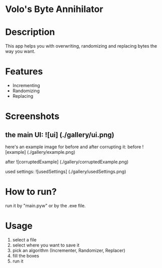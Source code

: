 # Volo's Byte Annihilator

# Description
This app helps you with overwriting, randomizing and replacing bytes the way you want.

# Features
- Incrementing
- Randomizing
- Replacing

# Screenshots
the main UI:
![ui] (./gallery/ui.png)
---
here's an example image for before and after corrupting it:
before
![example] (./gallery/example.png)

after
![corruptedExample] (./gallery/corruptedExample.png)

used settings:
![usedSettings] (./gallery/usedSettings.png)

# How to run?
run it by "main.pyw" or by the .exe file.

# Usage
1. select a file
2. select where you want to save it
3. pick an algorithm (Incrementer, Randomizer, Replacer)
4. fill the boxes
5. run it
